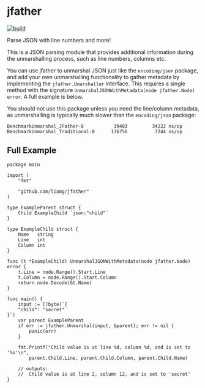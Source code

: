 # jfather

[![build](https://github.com/liamg/jfather/actions/workflows/test.yml/badge.svg)](https://github.com/liamg/jfather/actions/workflows/test.yml)

Parse JSON with line numbers and more!

This is a JSON parsing module that provides additional information during the unmarshalling process, such as line numbers, columns etc.

You can use jfather to unmarshal JSON just like the `encoding/json` package, and add your own unmarshalling functionality to gather metadata by implementing the `jfather.Umarshaller` interface. This requires a single method with the signature `UnmarshalJSONWithMetadata(node jfather.Node) error`. A full example is below.

You should not use this package unless you need the line/column metadata, as unmarshalling is typically much slower than the `encoding/json` package:

```
BenchmarkUnmarshal_JFather-8       	   39483	     34222 ns/op
BenchmarkUnmarshal_Traditional-8   	  176756	      7244 ns/op
```

## Full Example

```golang
package main

import (
	"fmt"

	"github.com/liamg/jfather"
)

type ExampleParent struct {
	Child ExampleChild `json:"child"`
}

type ExampleChild struct {
	Name   string
	Line   int
	Column int
}

func (t *ExampleChild) UnmarshalJSONWithMetadata(node jfather.Node) error {
	t.Line = node.Range().Start.Line
	t.Column = node.Range().Start.Column
	return node.Decode(&t.Name)
}

func main() {
	input := []byte(`{
	"child": "secret"
}`)
	var parent ExampleParent
	if err := jfather.Unmarshal(input, &parent); err != nil {
		panic(err)
	}

	fmt.Printf("Child value is at line %d, column %d, and is set to '%s'\n",
		parent.Child.Line, parent.Child.Column, parent.Child.Name)

	// outputs:
	//  Child value is at line 2, column 12, and is set to 'secret'
}
```
